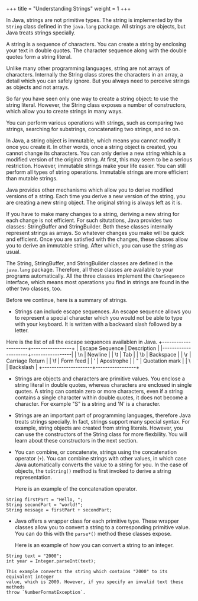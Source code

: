 +++
title = "Understanding Strings"
weight = 1
+++

In Java, strings are not primitive types. The string is implemented by the `String`
class defined in the `java.lang` package. All strings are objects, but Java treats
strings specially.

A string is a sequence of characters. You can create a string by enclosing your
text in double quotes. The character sequence along with the double quotes
form a string literal.

Unlike many other programming languages, string are not arrays of characters.
Internally the String class stores the characters in an array, a detail which
you can safely ignore. But you always need to perceive strings as objects and
not arrays.

So far you have seen only one way to create a string object: to use the string
literal. However, the String class exposes a number of constructors, which allow
you to create strings in many ways.

You can perform various operations with strings, such as comparing two strings,
searching for substrings, concatenating two strings, and so on.

In Java, a string object is immutable, which means you cannot modify it once
you create it. In other words, once a string object is created, you cannot change
its characters. You can only derive a new string which is a modified version of
the original string. At first, this may seem to be a serious restriction. However,
immutable strings make your life easier. You can still perform all types of
string operations. Immutable strings are more efficient than mutable strings.

Java provides other mechanisms which allow you to derive modified versions of a
string. Each time you derive a new version of the string, you are creating a
new string object. The original string is always left as it is. 

If you have to make many changes to a string, deriving a new string for each
change is not efficient. For such situtations, Java provides two classes:
StringBuffer and StringBuilder. Both these classes internally represent strings
as arrays. So whatever changes you make will be quick and efficient. Once you are
satisfied with the changes, these classes allow you to derive an immutable string.
After which, you can use the string as usual.

The String, StringBuffer, and StringBuilder classes are defined in the `java.lang`
package. Therefore, all these classes are available to your programs automatically.
All the three classes implement the `CharSequence` interface, which means
most operations you find in strings are found in the other two classes, too.

Before we continue, here is a summary of strings.

 * Strings can include escape sequences. An escape sequence allows you to represent
  a special character which you would not be able to type with your keyboard. 
  It is written with a backward slash followed by a letter.
  
Here is the list of all the escape sequences availablen in Java.
+---------------------+-----------------+
| Escape Sequence     | Description     |
|---------------------+-----------------|
| \n                  | Newline         |
| \t                  | Tab             |
| \b                  | Backspace       |
| \r                  | Carriage Return |
| \f                  | Form feed       |
| \'                  | Apostrophe      |
| \"                  | Quotation mark  |
| \\                  | Backslash       |
+---------------------+-----------------+

 * Strings are objects and characters are primitive values. You enclose a string
  literal in double quotes, whereas characters are enclosed in single quotes.
  A string can contain zero or more characters, even if a string contains a single
  character within double quotes, it does not become a character.
  For example "S" is a string and 'N' is a character.

 * Strings are an important part of programming languages, therefore Java treats
   strings specially. In fact, strings support many special syntax. For example,
   string objects are created from string literals. However, you can use
   the constructors of the String class for more flexbility. You will learn
   about these constructors in the next section.

 * You can combine, or concatenate, strings using the concatenation operator (`+`).
   You can combine strings with other values, in which case Java automatically
   converts the value to a string for you. In the case of objects, the `toString()`
   method is first invoked to derive a string representation.
   
   Here is an example of the concatenation operator.

```
String firstPart = "Hello, ";
String secondPart = "world!";
String message = firstPart + secondPart;
```

 * Java offers a wrapper class for each primitive type. These wrapper
   classes allow you to convert a string to a corresponding primitive value.
   You can do this with the `parse*()` method these classes expose.

   Here is an example of how you can convert a string to an integer.
```
String text = "2000";
int year = Integer.parseInt(text);
```

    This example converts the string which contains "2000" to its equivalent integer
    value, which is 2000. However, if you specify an invalid text these methods
    throw `NumberFormatException`.


